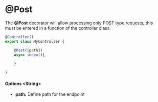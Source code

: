 # @Post

The **@Post** decorator will allow processing only POST type requests, this must be entered in a function of the controller class.


```js
@Controller()
export class MyController { 

    @Post([path])
    async index(){
        ...
    }

}
```

#### Options \<String\>

<div style="padding-left: 10px">

- **path:** Define path for the endpoint

</div>